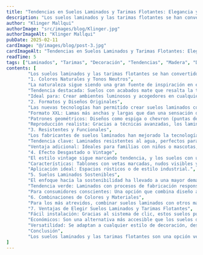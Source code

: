 ```yaml
---
title: "Tendencias en Suelos Laminados y Tarimas Flotantes: Elegancia y Funcionalidad para Tu Hogar"
description: "Los suelos laminados y las tarimas flotantes se han convertido en una de las opciones más populares en los proyectos de reformas y decoración."
author: "Klinger Mallqui"
authorImage: "src/images/blog/Klinger.jpg"
authorImageAlt: "Klinger Mallqui"
pubDate: 2025-02-11
cardImage: "@/images/blog/post-3.jpg"
cardImageAlt: "Tendencias en Suelos Laminados y Tarimas Flotantes: Elegancia y Funcionalidad para Tu Hogar"
readTime: 5
tags: ["Laminados", "Tarimas", "Decoración", "Tendencias", "Madera", "Diseños", "Espiga", "chevron" ]
contents: [
        "Los suelos laminados y las tarimas flotantes se han convertido en una de las opciones más populares en los proyectos de reformas y decoración. Su combinación de estilo, durabilidad y facilidad de instalación los hace ideales para transformar cualquier espacio. Si estás considerando renovar el suelo de tu hogar, estas son las tendencias actuales que no puedes pasar por alto.",
        "1. Colores Naturales y Tonos Neutros",
        "La naturaleza sigue siendo una gran fuente de inspiración en el diseño de interiores, y los suelos laminados no son la excepción. Los tonos madera natural, como el roble claro, el nogal y el pino, aportan calidez y una sensación de conexión con el entorno.",
        "Tendencia destacada: Suelos con acabados mate que resalta la textura y los detalles de la madera, manteniendo un aspecto natural.",
        "Ideal para: Crear ambientes luminosos y acogedores en cualquier estancia.",
        "2. Formatos y Diseños Originales",
        "Las nuevas tecnologías han permitido crear suelos laminados con diseños más sofisticados y variados. Entre las opciones más demandadas están:",
        "Formato XXL: Lamas más anchas y largas que dan una sensación de amplitud.",
        "Patrones geométricos: Diseños como espiga o chevron (puntas de flecha) están ganando popularidad, añadiendo dinamismo y elegancia al espacio.",
        "Reproducción realista: Gracias a técnicas avanzadas, los laminados imitan texturas como piedra, mármol o concreto.",
        "3. Resistentes y Funcionales",
        "Los fabricantes de suelos laminados han mejorado la tecnología de resistencia al desgaste, los arañazos y la humedad, haciendo de estos materiales una opción duradera y práctica.",
        "Tendencia clave: Laminados resistentes al agua, perfectos para cocinas y baños.",
        "Ventaja adicional: Ideales para familias con niños o mascotas, ya que ofrecen una alta resistencia al uso diario.",
        "4. Efecto Desgastado o Vintage",
        "El estilo vintage sigue marcando tendencia, y los suelos con un efecto desgastado o envejecido añaden carácter a los espacios.",
        "Características: Tablones con vetas marcadas, nudos visibles y tonos desgastados que simulan el paso del tiempo.",
        "Aplicación ideal: Espacios rústicos o de estilo industrial.",
        "5. Suelos Laminados Sostenibles",
        "El enfoque hacia la sostenibilidad ha llevado a una mayor demanda de suelos laminados fabricados con materiales reciclados o certificados.",
        "Tendencia verde: Laminados con procesos de fabricación responsables y bajas emisiones.",
        "Para consumidores conscientes: Una opción que combina diseño atractivo con compromiso ambiental.",
        "6. Combinaciones de Colores y Materiales",
        "Para los más atrevidos, combinar suelos laminados con otros materiales, como baldosas hidráulicas o vinilos decorativos, crea un contraste visual único. Es una forma de delimitar áreas dentro de un espacio abierto o de añadir un toque personalizado.",
        "7. Ventajas de Elegir Suelos Laminados y Tarimas Flotantes",
        "Fácil instalación: Gracias al sistema de clic, estos suelos pueden instalarse rápidamente sin necesidad de obras complejas.",
        "Económicos: Son una alternativa más accesible que los suelos de madera maciza o piedra natural.",
        "Versatilidad: Se adaptan a cualquier estilo de decoración, desde el minimalista hasta el rústico.",
        "Conclusión",
        "Los suelos laminados y las tarimas flotantes son una opción versátil, moderna y práctica que puede transformar el ambiente de tu hogar. Con una amplia variedad de diseños y tendencias actuales, es fácil encontrar el suelo perfecto para cada espacio. En Kalia Reformas y Decoración, te ayudamos a seleccionar e instalar el suelo que mejor se adapte a tu estilo y necesidades, garantizando resultados impecables. ¡Haz que tus suelos hablen por ti!",
]
---
```

